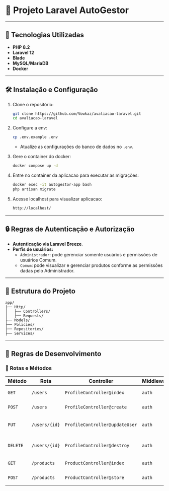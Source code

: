# 📌 Projeto Laravel AutoGestor

---

## 🚀 Tecnologias Utilizadas

- **PHP 8.2**
- **Laravel 12**
- **Blade**
- **MySQL/MariaDB**
- **Docker**

---

## 🛠 Instalação e Configuração

1. Clone o repositório:

   ```sh
   git clone https://github.com/Vowkaz/avaliacao-laravel.git
   cd avaliacao-laravel
   ```

2. Configure a env:

   ```sh
   cp .env.example .env
   ```

    - Atualize as configurações do banco de dados no `.env`.

3. Gere o container do docker:

   ```sh
   docker compose up -d
   ```

4. Entre no container da aplicacao para executar as migrações:

   ```sh
   docker exec -it autogestor-app bash
   php artisan migrate
   ```

5. Acesse localhost para visualizar aplicacao:

   ```sh
   http://localhost/
   ```

---

## 🔒 Regras de Autenticação e Autorização

- **Autenticação via Laravel Breeze**.
- **Perfis de usuários:**
    - `Administrador`: pode gerenciar somente usuários e permissões de usuários Comum.
    - `Comum`: pode visualizar e gerenciar produtos conforme as permissões dadas pelo Administrador.

---

## 📂 Estrutura do Projeto

```
app/
├── Http/
│   ├── Controllers/
│   ├── Requests/
├── Models/
├── Policies/
├── Repositories/
├── Services/
```

---

## 📌 Regras de Desenvolvimento

### 🔹 **Rotas e Métodos**

| Método   | Rota          | Controller                     | Middleware | Descrição           |
| -------- | ------------- | ------------------------------ | ---------- | ------------------- |
| `GET`    | `/users`      | `ProfileController@index`      | `auth`     | Lista usuários      |
| `POST`   | `/users`      | `ProfileController@create`     | `auth`     | Cria um usuário     |
| `PUT`    | `/users/{id}` | `ProfileController@updateUser` | `auth`     | Atualiza um usuário |
| `DELETE` | `/users/{id}` | `ProfileController@destroy`    | `auth`     | Remove um usuário   |
| `GET`    | `/products`   | `ProductController@index`      | `auth`     | Lista produtos      |
| `POST`   | `/products`   | `ProductController@store`      | `auth`     | Cria um produto     |


